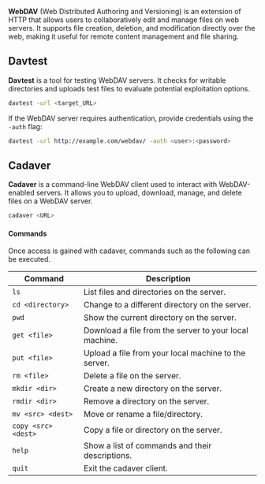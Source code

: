 **WebDAV** (Web Distributed Authoring and Versioning) is an extension of HTTP that allows users to collaboratively edit and manage files on web servers. It supports file creation, deletion, and modification directly over the web, making it useful for remote content management and file sharing. 

## Davtest
**Davtest** is a tool for testing WebDAV servers. It checks for writable directories and uploads test files to evaluate potential exploitation options.

```bash
davtest -url <target_URL>
```

If the WebDAV server requires authentication, provide credentials using the `-auth` flag:

```bash
davtest -url http://example.com/webdav/ -auth <user>:<password>
```



## Cadaver
**Cadaver** is a command-line WebDAV client used to interact with WebDAV-enabled servers. It allows you to upload, download, manage, and delete files on a WebDAV server.

```bash
cadaver <URL>
```

#### Commands
Once access is gained with cadaver, commands such as the following can be executed.

| **Command**         | **Description**                                        |
| ------------------- | ------------------------------------------------------ |
| `ls`                | List files and directories on the server.              |
| `cd <directory>`    | Change to a different directory on the server.         |
| `pwd`               | Show the current directory on the server.              |
| `get <file>`        | Download a file from the server to your local machine. |
| `put <file>`        | Upload a file from your local machine to the server.   |
| `rm <file>`         | Delete a file on the server.                           |
| `mkdir <dir>`       | Create a new directory on the server.                  |
| `rmdir <dir>`       | Remove a directory on the server.                      |
| `mv <src> <dest>`   | Move or rename a file/directory.                       |
| `copy <src> <dest>` | Copy a file or directory on the server.                |
| `help`              | Show a list of commands and their descriptions.        |
| `quit`              | Exit the cadaver client.                               |
